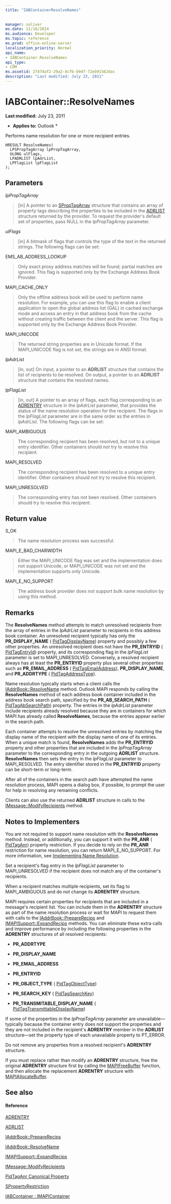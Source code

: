 ```yaml
---
title: "IABContainerResolveNames"
 
 
manager: soliver
ms.date: 11/16/2014
ms.audience: Developer
ms.topic: reference
ms.prod: office-online-server
localization_priority: Normal
api_name:
- IABContainer.ResolveNames
api_type:
- COM
ms.assetid: 27474af2-29a2-4cfb-b94f-72eb91562dac
description: "Last modified: July 23, 2011"
---
```


# IABContainer::ResolveNames

 **Last modified:** July 23, 2011 
  
 * **Applies to:** Outlook * 
  
Performs name resolution for one or more recipient entries.
  
```
HRESULT ResolveNames(
  LPSPropTagArray lpPropTagArray,
  ULONG ulFlags,
  LPADRLIST lpAdrList,
  LPFlagList lpFlagList
);
```

## Parameters

 _lpPropTagArray_
  
> [in] A pointer to an [SPropTagArray](sproptagarray.md) structure that contains an array of property tags describing the properties to be included in the [ADRLIST](adrlist.md) structure returned by the provider. To request the provider's default set of properties, pass NULL in the  _lpPropTagArray_ parameter. 
    
 _ulFlags_
  
> [in] A bitmask of flags that controls the type of the text in the returned strings. The following flags can be set:
    
EMS_AB_ADDRESS_LOOKUP
  
> Only exact proxy address matches will be found; partial matches are ignored. This flag is supported only by the Exchange Address Book Provider.
    
MAPI_CACHE_ONLY
  
> Only the offline address book will be used to perform name resolution. For example, you can use this flag to enable a client application to open the global address list (GAL) in cached exchange mode and access an entry in that address book from the cache without creating traffic between the client and the server. This flag is supported only by the Exchange Address Book Provider. 
    
MAPI_UNICODE 
  
> The returned string properties are in Unicode format. If the MAPI_UNICODE flag is not set, the strings are in ANSI format.
    
 _lpAdrList_
  
> [in, out] On input, a pointer to an **ADRLIST** structure that contains the list of recipients to be resolved. On output, a pointer to an **ADRLIST** structure that contains the resolved names. 
    
 _lpFlagList_
  
> [in, out] A pointer to an array of flags, each flag corresponding to an [ADRENTRY](adrentry.md) structure in the  _lpAdrList_ parameter, that provides the status of the name resolution operation for the recipient. The flags in the  _lpFlagList_ parameter are in the same order as the entries in  _lpAdrList_. The following flags can be set:
    
MAPI_AMBIGUOUS 
  
> The corresponding recipient has been resolved, but not to a unique entry identifier. Other containers should not try to resolve this recipient. 
    
MAPI_RESOLVED 
  
> The corresponding recipient has been resolved to a unique entry identifier. Other containers should not try to resolve this recipient. 
    
MAPI_UNRESOLVED 
  
> The corresponding entry has not been resolved. Other containers should try to resolve this recipient.
    
## Return value

S_OK 
  
> The name resolution process was successful.
    
MAPI_E_BAD_CHARWIDTH 
  
> Either the MAPI_UNICODE flag was set and the implementation does not support Unicode, or MAPI_UNICODE was not set and the implementation supports only Unicode.
    
MAPI_E_NO_SUPPORT 
  
> The address book provider does not support bulk name resolution by using this method.
    
## Remarks

The **ResolveNames** method attempts to match unresolved recipients from the array of entries in the  _lpAdrList_ parameter to recipients in this address book container. An unresolved recipient typically has only the **PR_DISPLAY_NAME** ( [PidTagDisplayName](pidtagdisplayname-canonical-property.md)) property and possibly a few other properties. An unresolved recipient does not have the **PR_ENTRYID** ( [PidTagEntryId](pidtagentryid-canonical-property.md)) property, and its corresponding flag in the  _lpFlagList_ parameter is set to MAPI_UNRESOLVED. Conversely, a resolved recipient always has at least the **PR_ENTRYID** property plus several other properties such as **PR_EMAIL_ADDRESS** ( [PidTagEmailAddress](pidtagemailaddress-canonical-property.md)), **PR_DISPLAY_NAME**, and **PR_ADDRTYPE** ( [PidTagAddressType](pidtagaddresstype-canonical-property.md)).
  
Name resolution typically starts when a client calls the [IAddrBook::ResolveName](iaddrbook-resolvename.md) method. Outlook MAPI responds by calling the **ResolveNames** method of each address book container included in the address book search path, specified by the **PR_AB_SEARCH_PATH** ( [PidTagAbSearchPath](pidtagabsearchpath-canonical-property.md)) property. The entries in the  _lpAdrList_ parameter include recipients already resolved because they are in containers for which MAPI has already called **ResolveNames**, because the entries appear earlier in the search path. 
  
Each container attempts to resolve the unresolved entries by matching the display name of the recipient with the display name of one of its entries. When a unique match is found, **ResolveNames** adds the **PR_ENTRYID** property and other properties that are included in the  _lpPropTagArray_ parameter to the corresponding entry in the outgoing **ADRLIST** structure. **ResolveNames** then sets the entry in the  _lpFlagList_ parameter to MAPI_RESOLVED. The entry identifier stored in the **PR_ENTRYID** property can be short-term or long-term. 
  
After all of the containers in the search path have attempted the name resolution process, MAPI opens a dialog box, if possible, to prompt the user for help in resolving any remaining conflicts. 
  
Clients can also use the returned **ADRLIST** structure in calls to the [IMessage::ModifyRecipients](imessage-modifyrecipients.md) method. 
  
## Notes to Implementers

You are not required to support name resolution with the **ResolveNames** method. Instead, or additionally, you can support it with the **PR_ANR** ( [PidTagAnr](pidtaganr-canonical-property.md)) property restriction. If you decide to rely on the **PR_ANR** restriction for name resolution, you can return MAPI_E_NO_SUPPORT. For more information, see [Implementing Name Resolution](implementing-name-resolution.md).
  
Set a recipient's flag entry in the  _lpFlagList_ parameter to MAPI_UNRESOLVED if the recipient does not match any of the container's recipients. 
  
When a recipient matches multiple recipients, set its flag to MAPI_AMBIGUOUS and do not change its **ADRENTRY** structure. 
  
MAPI requires certain properties for recipients that are included in a message's recipient list. You can include them in the **ADRENTRY** structure as part of the name resolution process or wait for MAPI to request them with calls to the [IAddrBook::PrepareRecips](iaddrbook-preparerecips.md) and [IMAPISupport::ExpandRecips](imapisupport-expandrecips.md) methods. You can eliminate these extra calls and improve performance by including the following properties in the **ADRENTRY** structures of all resolved recipients: 
  
- **PR_ADDRTYPE**
    
- **PR_DISPLAY_NAME**
    
- **PR_EMAIL_ADDRESS**
    
- **PR_ENTRYID**
    
- **PR_OBJECT_TYPE** ( [PidTagObjectType](pidtagobjecttype-canonical-property.md))
    
- **PR_SEARCH_KEY** ( [PidTagSearchKey](pidtagsearchkey-canonical-property.md))
    
- **PR_TRANSMITABLE_DISPLAY_NAME** ( [PidTagTransmittableDisplayName](pidtagtransmittabledisplayname-canonical-property.md))
    
If some of the properties in the  _lpPropTagArray_ parameter are unavailable—typically because the container entry does not support the properties and they are not included in the recipient's **ADRENTRY** member in the **ADRLIST** structure—set the property type of each unavailable property to PT_ERROR. 
  
Do not remove any properties from a resolved recipient's **ADRENTRY** structure. 
  
If you must replace rather than modify an **ADRENTRY** structure, free the original **ADRENTRY** structure first by calling the [MAPIFreeBuffer](mapifreebuffer.md) function, and then allocate the replacement **ADRENTRY** structure with [MAPIAllocateBuffer](mapiallocatebuffer.md).
  
## See also

#### Reference

[ADRENTRY](adrentry.md)
  
[ADRLIST](adrlist.md)
  
[IAddrBook::PrepareRecips](iaddrbook-preparerecips.md)
  
[IAddrBook::ResolveName](iaddrbook-resolvename.md)
  
[IMAPISupport::ExpandRecips](imapisupport-expandrecips.md)
  
[IMessage::ModifyRecipients](imessage-modifyrecipients.md)
  
[PidTagAnr Canonical Property](pidtaganr-canonical-property.md)
  
[SPropertyRestriction](spropertyrestriction.md)
  
[IABContainer : IMAPIContainer](iabcontainerimapicontainer.md)

